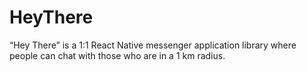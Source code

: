 # HeyThere
“Hey There” is a 1:1 React Native messenger application library where people can chat with those who are in a 1 km radius.

